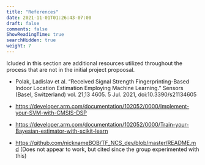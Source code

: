 ```yaml
---
title: "References"
date: 2021-11-01T01:26:43-07:00
draft: false
comments: false
ShowReadingTime: true
searchHidden: true
weight: 7
---
```

Icluded in this section are additional resources utilized throughout the process that are not in the initial project propoosal.


* Polak, Ladislav et al. “Received Signal Strength Fingerprinting-Based Indoor Location Estimation Employing Machine Learning.” Sensors (Basel, Switzerland) vol. 21,13 4605. 5 Jul. 2021, doi:10.3390/s21134605

* https://developer.arm.com/documentation/102052/0000/Implement-your-SVM-with-CMSIS-DSP

* https://developer.arm.com/documentation/102052/0000/Train-your-Bayesian-estimator-with-scikit-learn

* https://github.com/nicknameBOB/TF_NCS_dev/blob/master/README.md (Does not appear to work, but cited since the group experimented with this)
